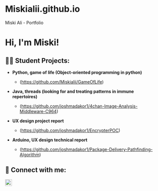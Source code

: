 # Miskialii.github.io
Miski Ali - Portfolio 
<h1>Hi, I'm Miski!
  
<h2>👨‍💻 Student Projects:</h2>

- <b>Python, game of life (Object-oriented programming in python)</b>
  - (https://github.com/Miskialii/GameOfLife)
    
- <b> Java, threads (looking for and treating patterns in immune repertoires)</b>
  - (https://github.com/joshmadakor1/4chan-Image-Analysis-Middleware-C964)
  
- <b>UX design project report</b>
  - (https://github.com/joshmadakor1/EncrypterPOC)
  
- <b>Arduino, UX design technical report</b>
  - (https://github.com/joshmadakor1/Package-Delivery-Pathfinding-Algorithm)



<h2> 🤳 Connect with me:</h2>

[<img align="left" alt="JoshMadakor | LinkedIn" width="22px" src="https://cdn.jsdelivr.net/npm/simple-icons@v3/icons/linkedin.svg" />][linkedin]


[linkedin]: https://www.linkedin.com/in/miski-ali-6a39ab269/

<!--
